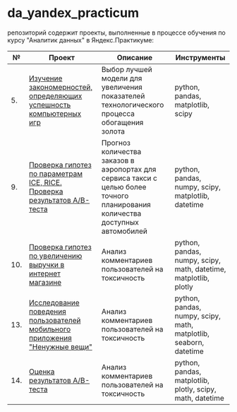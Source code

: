 # da_yandex_practicum
репозиторий содержит проекты, выполненные в процессе обучения по курсу "Аналитик данных" в Яндекс.Практикуме:

| №   | Проект | Описание | Инструменты |
|-----| ------ | -------- | ----------- |
| 5.  | [Изучение закономерностей, определяющих успешность компьютерных игр](05_video_games) | Выбор лучшей модели для увеличения показателей технологического процесса обогащения золота | python, pandas, matplotlib, scipy |
| 9.  | [Проверка гипотез по параметрам ICE, RICE. Проверка результатов А/В-теста](09_ice_rice_new_fonts_ab_test) | Прогноз количества заказов в аэропортах для сервиса такси с целью более точного планирования количества доступных автомобилей | python, pandas, numpy, scipy, matplotlib, datetime |
| 10. | [Проверка гипотез по увеличению выручки в интернет магазине](10_mobile_app_ab_test) | Анализ комментариев пользователей на токсичность             | python, pandas, numpy, scipy, math, datetime, matplotlib, plotly |
| 13. | [Исследование поведения пользователей мобильного приложения "Ненужные вещи"](13_app_flea_market) | Анализ комментариев пользователей на токсичность             | python, pandas, numpy, scipy, math, matplotlib, seaborn, datetime |
| 14. | [Оценка результатов А/В-теста](14_recommender_system_ab_test) | Анализ комментариев пользователей на токсичность             | python, pandas, matplotlib, plotly, scipy, math, datetime |